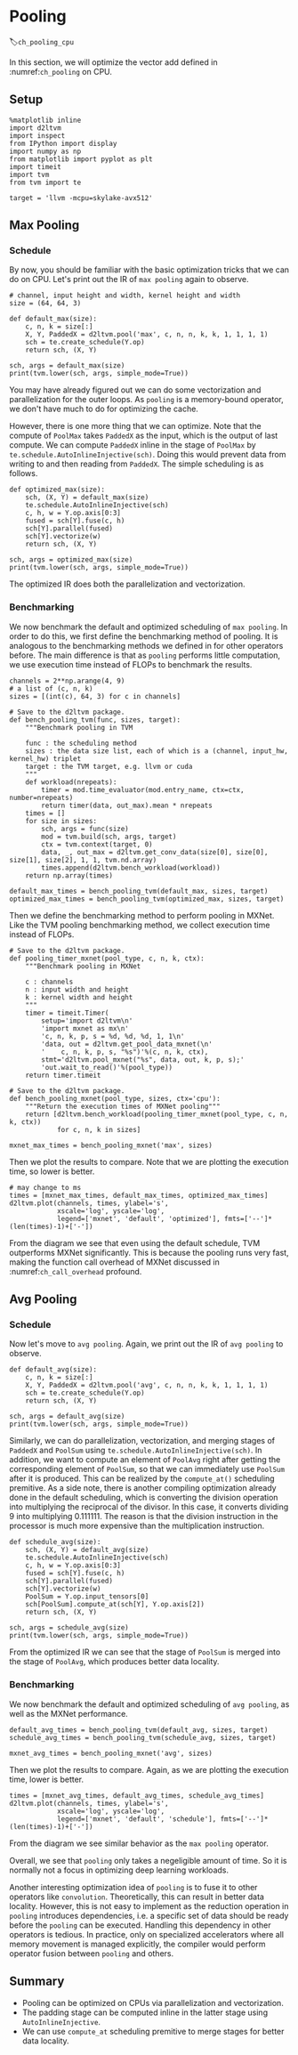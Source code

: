 # Pooling
:label:`ch_pooling_cpu`

In this section, we will optimize the vector add defined in :numref:`ch_pooling` on CPU.

## Setup

```{.python .input  n=1}
%matplotlib inline
import d2ltvm
import inspect
from IPython import display
import numpy as np
from matplotlib import pyplot as plt
import timeit
import tvm
from tvm import te

target = 'llvm -mcpu=skylake-avx512'
```

## Max Pooling

### Schedule
By now, you should be familiar with the basic optimization tricks that we can do on CPU. Let's print out the IR of `max pooling` again to observe.

```{.python .input  n=2}
# channel, input height and width, kernel height and width
size = (64, 64, 3)

def default_max(size):
    c, n, k = size[:]
    X, Y, PaddedX = d2ltvm.pool('max', c, n, n, k, k, 1, 1, 1, 1)
    sch = te.create_schedule(Y.op)
    return sch, (X, Y)

sch, args = default_max(size)
print(tvm.lower(sch, args, simple_mode=True))
```

You may have already figured out we can do some vectorization and parallelization for the outer loops. As `pooling` is a memory-bound operator, we don't have much to do for optimizing the cache.

However, there is one more thing that we can optimize. Note that the compute of `PoolMax` takes `PaddedX` as the input, which is the output of last compute. We can compute `PaddedX` inline in the stage of `PoolMax` by `te.schedule.AutoInlineInjective(sch)`. Doing this would prevent data from writing to and then reading from `PaddedX`. The simple scheduling is as follows.

```{.python .input  n=3}
def optimized_max(size):
    sch, (X, Y) = default_max(size)
    te.schedule.AutoInlineInjective(sch)
    c, h, w = Y.op.axis[0:3]
    fused = sch[Y].fuse(c, h)
    sch[Y].parallel(fused)
    sch[Y].vectorize(w)
    return sch, (X, Y)

sch, args = optimized_max(size)
print(tvm.lower(sch, args, simple_mode=True))
```

The optimized IR does both the parallelization and vectorization.

### Benchmarking

We now benchmark the default and optimized scheduling of `max pooling`. In order to do this, we first define the benchmarking method of pooling. It is analogous to the benchmarking methods we defined in for other operators before. The main difference is that as `pooling` performs little computation, we use execution time instead of FLOPs to benchmark the results.

```{.python .input  n=4}
channels = 2**np.arange(4, 9)
# a list of (c, n, k)
sizes = [(int(c), 64, 3) for c in channels]

# Save to the d2ltvm package.
def bench_pooling_tvm(func, sizes, target):
    """Benchmark pooling in TVM
    
    func : the scheduling method
    sizes : the data size list, each of which is a (channel, input_hw, kernel_hw) triplet
    target : the TVM target, e.g. llvm or cuda
    """
    def workload(nrepeats):
        timer = mod.time_evaluator(mod.entry_name, ctx=ctx, number=nrepeats)
        return timer(data, out_max).mean * nrepeats
    times = []
    for size in sizes:
        sch, args = func(size)
        mod = tvm.build(sch, args, target)
        ctx = tvm.context(target, 0)
        data, _, out_max = d2ltvm.get_conv_data(size[0], size[0], size[1], size[2], 1, 1, tvm.nd.array)
        times.append(d2ltvm.bench_workload(workload))
    return np.array(times)

default_max_times = bench_pooling_tvm(default_max, sizes, target)
optimized_max_times = bench_pooling_tvm(optimized_max, sizes, target)
```

Then we define the benchmarking method to perform pooling in MXNet. Like the TVM pooling benchmarking method, we collect execution time instead of FLOPs.

```{.python .input  n=5}
# Save to the d2ltvm package.
def pooling_timer_mxnet(pool_type, c, n, k, ctx):
    """Benchmark pooling in MXNet

    c : channels
    n : input width and height
    k : kernel width and height
    """
    timer = timeit.Timer(
        setup='import d2ltvm\n'
        'import mxnet as mx\n'
        'c, n, k, p, s = %d, %d, %d, 1, 1\n'
        'data, out = d2ltvm.get_pool_data_mxnet(\n'
        '    c, n, k, p, s, "%s")'%(c, n, k, ctx),
        stmt='d2ltvm.pool_mxnet("%s", data, out, k, p, s);'
        'out.wait_to_read()'%(pool_type))
    return timer.timeit

# Save to the d2ltvm package.
def bench_pooling_mxnet(pool_type, sizes, ctx='cpu'):
    """Return the execution times of MXNet pooling"""
    return [d2ltvm.bench_workload(pooling_timer_mxnet(pool_type, c, n, k, ctx))
            for c, n, k in sizes]

mxnet_max_times = bench_pooling_mxnet('max', sizes)
```

Then we plot the results to compare. Note that we are plotting the execution time, so lower is better.

```{.python .input  n=6}
# may change to ms
times = [mxnet_max_times, default_max_times, optimized_max_times]
d2ltvm.plot(channels, times, ylabel='s',
            xscale='log', yscale='log',
            legend=['mxnet', 'default', 'optimized'], fmts=['--']*(len(times)-1)+['-'])
```

From the diagram we see that even using the default schedule, TVM outperforms MXNet significantly. This is because the pooling runs very fast, making the function call overhead of MXNet discussed in :numref:`ch_call_overhead` profound.

## Avg Pooling

### Schedule
Now let's move to `avg pooling`. Again, we print out the IR of `avg pooling` to observe.

```{.python .input  n=7}
def default_avg(size):
    c, n, k = size[:]
    X, Y, PaddedX = d2ltvm.pool('avg', c, n, n, k, k, 1, 1, 1, 1)
    sch = te.create_schedule(Y.op)
    return sch, (X, Y)

sch, args = default_avg(size)
print(tvm.lower(sch, args, simple_mode=True))
```

Similarly, we can do parallelization, vectorization, and merging stages of `PaddedX` and `PoolSum` using `te.schedule.AutoInlineInjective(sch)`. 
In addition, we want to compute an element of `PoolAvg` right after getting the corresponding element of `PoolSum`, so that we can immediately use `PoolSum` after it is produced. This can be realized by the `compute_at()` scheduling premitive. 
As a side note, there is another compiling optimization already done in the default scheduling, which is converting the division operation into multiplying the reciprocal of the divisor. In this case, it converts dividing $9$ into multiplying $0.111111$. The reason is that the division instruction in the processor is much more expensive than the multiplication instruction.

```{.python .input  n=8}
def schedule_avg(size):
    sch, (X, Y) = default_avg(size)
    te.schedule.AutoInlineInjective(sch)
    c, h, w = Y.op.axis[0:3]
    fused = sch[Y].fuse(c, h)
    sch[Y].parallel(fused)
    sch[Y].vectorize(w)
    PoolSum = Y.op.input_tensors[0]
    sch[PoolSum].compute_at(sch[Y], Y.op.axis[2])
    return sch, (X, Y)

sch, args = schedule_avg(size)
print(tvm.lower(sch, args, simple_mode=True))
```

From the optimized IR we can see that the stage of `PoolSum` is merged into the stage of `PoolAvg`, which produces better data locality.

### Benchmarking

We now benchmark the default and optimized scheduling of `avg pooling`, as well as the MXNet performance.

```{.python .input  n=9}
default_avg_times = bench_pooling_tvm(default_avg, sizes, target)
schedule_avg_times = bench_pooling_tvm(schedule_avg, sizes, target)

mxnet_avg_times = bench_pooling_mxnet('avg', sizes)
```

Then we plot the results to compare. Again, as we are plotting the execution time, lower is better.

```{.python .input  n=11}
times = [mxnet_avg_times, default_avg_times, schedule_avg_times]
d2ltvm.plot(channels, times, ylabel='s',
            xscale='log', yscale='log',
            legend=['mxnet', 'default', 'schedule'], fmts=['--']*(len(times)-1)+['-'])
```

From the diagram we see similar behavior as the `max pooling` operator.

Overall, we see that `pooling` only takes a negeligible amount of time. So it is normally not a focus in optimizing deep learning workloads.

Another interesting optimization idea of `pooling` is to fuse it to other operators like `convolution`. Theoretically, this can result in better data locality. However, this is not easy to implement as the reduction operation in `pooling` introduces dependencies, i.e. a specific set of data should be ready before the `pooling` can be executed. Handling this dependency in other operators is tedious. In practice, only on specialized accelerators where all memory movement is managed explicitly, the compiler would perform operator fusion between `pooling` and others.

## Summary

- Pooling can be optimized on CPUs via parallelization and vectorization.
- The padding stage can be computed inline in the latter stage using `AutoInlineInjective`.
- We can use `compute_at` scheduling premitive to merge stages for better data locality.
